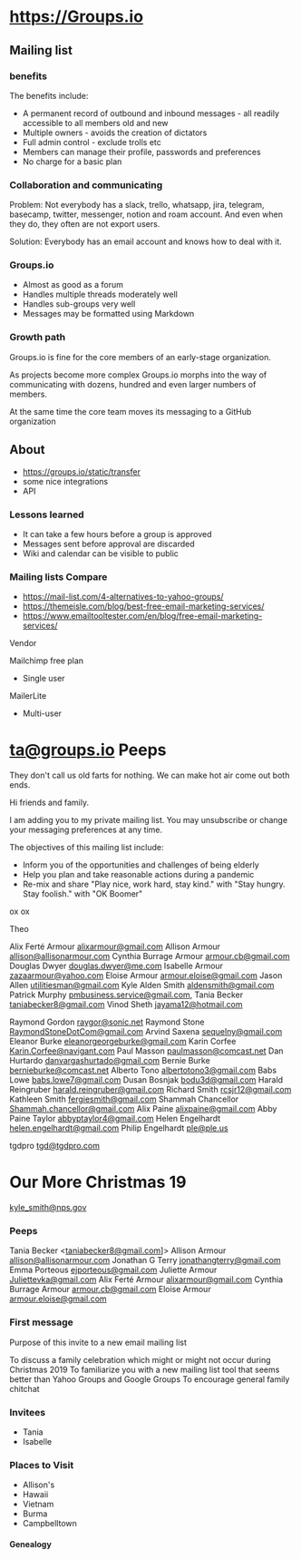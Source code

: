 # https://Groups.io


## Mailing list


### benefits

The benefits include:

* A permanent record of outbound and inbound messages - all readily accessible to all members old and new
* Multiple owners - avoids the creation of dictators
* Full admin control - exclude trolls etc
* Members can manage their profile, passwords and preferences
* No charge for a basic plan

### Collaboration and communicating

Problem: Not everybody has a slack, trello, whatsapp, jira, telegram, basecamp, twitter, messenger, notion and roam account. And even when they do, they often are not export users.

Solution: Everybody has an email account and knows how to deal with it.

### Groups.io

* Almost as good as a forum
* Handles multiple threads moderately well
* Handles sub-groups very well
* Messages may be formatted using Markdown

### Growth path

Groups.io is fine for the core members of an early-stage organization.

As projects become more complex Groups.io morphs into the way of communicating with dozens, hundred and even larger numbers of members.

At the same time the core team moves its messaging to a GitHub organization



## About

* https://groups.io/static/transfer
* some nice integrations
* API

### Lessons learned

* It can take a few hours before a group is approved
* Messages sent before approval are discarded
* Wiki and calendar can be visible to public




### Mailing lists Compare

* https://mail-list.com/4-alternatives-to-yahoo-groups/
* https://themeisle.com/blog/best-free-email-marketing-services/
* https://www.emailtooltester.com/en/blog/free-email-marketing-services/

Vendor

Mailchimp free plan

* Single user

MailerLite

* Multi-user



# ta@groups.io Peeps

They don't call us old farts for nothing. We can make hot air come out both ends.

Hi friends and family.

I am adding you to my private mailing list. You may unsubscribe or change your messaging preferences at any time.

The objectives of this mailing list include:

* Inform you of the opportunities and challenges of being elderly
* Help you plan and take reasonable actions during a pandemic
* Re-mix and share "Play nice, work hard, stay kind." with "Stay hungry. Stay foolish." with "OK Boomer"

ox ox

Theo


Alix Ferté Armour <alixarmour@gmail.com>
Allison Armour <allison@allisonarmour.com>
Cynthia Burrage Armour <armour.cb@gmail.com>
Douglas Dwyer <douglas.dwyer@me.com>
Isabelle Armour <zazaarmour@yahoo.com>
Eloise Armour <armour.eloise@gmail.com>
Jason Allen <utilitiesman@gmail.com>
Kyle Alden Smith <aldensmith@gmail.com>
Patrick Murphy <pmbusiness.service@gmail.com>,
Tania Becker <taniabecker8@gmail.com>
Vinod Sheth <jayama12@hotmail.com>




Raymond Gordon <raygor@sonic.net>
Raymond Stone <RaymondStoneDotCom@gmail.com>
Arvind Saxena <sequelny@gmail.com>
Eleanor Burke <eleanorgeorgeburke@gmail.com>
Karin Corfee <Karin.Corfee@navigant.com>
Paul Masson <paulmasson@comcast.net>
Dan Hurtardo <danvargashurtado@gmail.com>
Bernie Burke <bernieburke@comcast.net>
Alberto Tono <albertotono3@gmail.com>
Babs Lowe <babs.lowe7@gmail.com>
Dusan Bosnjak <bodu3d@gmail.com>
Harald Reingruber <harald.reingruber@gmail.com>
Richard Smith <rcsjr12@gmail.com>
Kathleen Smith <fergiesmith@gmail.com>
Shammah Chancellor <Shammah.chancellor@gmail.com>
Alix Paine <alixpaine@gmail.com>
Abby Paine Taylor <abbyptaylor4@gmail.com>
Helen Engelhardt <helen.engelhardt@gmail.com>
Philip Engelhardt <ple@ple.us>



tgdpro <tgd@tgdpro.com>

# Our More Christmas 19

kyle_smith@nps.gov

### Peeps

Tania Becker <taniabecker8@gmail.com]>
Allison Armour <allison@allisonarmour.com>
Jonathan G Terry <jonathangterry@gmail.com>
Emma Porteous <ejporteous@gmail.com>
Juliette Armour <Juliettevka@gmail.com>
Alix Ferté Armour <alixarmour@gmail.com>
Cynthia Burrage Armour <armour.cb@gmail.com>
Eloise Armour <armour.eloise@gmail.com>

### First message

Purpose of this invite to a new email mailing list

To discuss a family celebration which might or might not occur during Christmas 2019
To familiarize you with a new mailing list tool that seems better than Yahoo Groups and Google Groups
To encourage general family chitchat


### Invitees

* Tania
* Isabelle

### Places to Visit

* Allison's
* Hawaii
* Vietnam
* Burma
* Campbelltown

#### Genealogy
